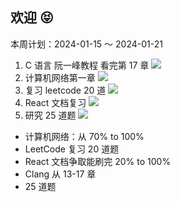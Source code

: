 ## 欢迎 😝

本周计划：2024-01-15 ～ 2024-01-21

1. C 语言 阮一峰教程 看完第 17 章 ![](https://progress-bar.dev/20/?title=Progress&width=120&color=babaca)
2. 计算机网络第一章 ![](https://progress-bar.dev/70/?title=Progress&width=120&color=babaca)
3. 复习 leetcode 20 道 ![](https://progress-bar.dev/25/?title=Progress&width=120&color=babaca)
4. React 文档复习 ![](https://progress-bar.dev/20/?title=Progress&width=120&color=babaca)
5. 研究 25 道题 ![](https://progress-bar.dev/20/?title=Progress&width=120&color=babaca)

- 计算机网络：从 70% to 100%  
- LeetCode 复习 20 道题  
- React 文档争取能刷完 20% to 100%  
- Clang 从 13-17 章  
- 25 道题  
